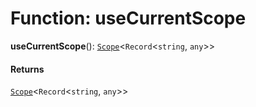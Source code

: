 # Function: useCurrentScope

**useCurrentScope**(): [`Scope`](/en/auto-docs/variable-plugin/classes/Scope.md)<`Record`<`string`, `any`>>

#### Returns

[`Scope`](/en/auto-docs/variable-plugin/classes/Scope.md)<`Record`<`string`, `any`>>

